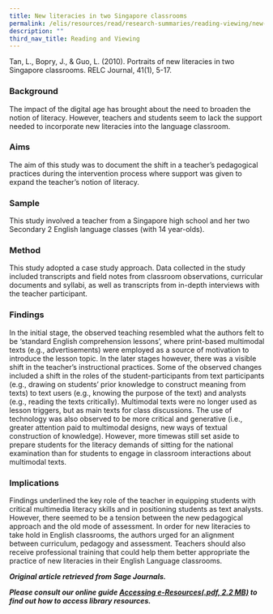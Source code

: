 ```yaml
---
title: New literacies in two Singapore classrooms
permalink: /elis/resources/read/research-summaries/reading-viewing/new-literacies-in-two-singapore-classrooms/
description: ""
third_nav_title: Reading and Viewing
---
```

Tan, L., Bopry, J., & Guo, L. (2010). Portraits of new literacies in two Singapore classrooms. RELC Journal, 41(1), 5-17.  
  
### Background

The impact of the digital age has brought about the need to broaden the notion of literacy. However, teachers and students seem to lack the support needed to incorporate new literacies into the language classroom.  
  
### Aims

The aim of this study was to document the shift in a teacher’s pedagogical practices during the intervention process where support was given to expand the teacher’s notion of literacy.  
  
### Sample

This study involved a teacher from a Singapore high school and her two Secondary 2 English language classes (with 14 year-olds).  
  
### Method

This study adopted a case study approach. Data collected in the study included transcripts and field notes from classroom observations, curricular documents and syllabi, as well as transcripts from in-depth interviews with the teacher participant.  
  
### Findings

In the initial stage, the observed teaching resembled what the authors felt to be ‘standard English comprehension lessons’, where print-based multimodal texts (e.g., advertisements) were employed as a source of motivation to introduce the lesson topic. In the later stages however, there was a visible shift in the teacher’s instructional practices. Some of the observed changes included a shift in the roles of the student-participants from text participants (e.g., drawing on students’ prior knowledge to construct meaning from texts) to text users (e.g., knowing the purpose of the text) and analysts (e.g., reading the texts critically). Multimodal texts were no longer used as lesson triggers, but as main texts for class discussions. The use of technology was also observed to be more critical and generative (i.e., greater attention paid to multimodal designs, new ways of textual construction of knowledge). However, more timewas still set aside to prepare students for the literacy demands of sitting for the national examination than for students to engage in classroom interactions about multimodal texts.  
  
### Implications

Findings underlined the key role of the teacher in equipping students with critical multimedia literacy skills and in positioning students as text analysts. However, there seemed to be a tension between the new pedagogical approach and the old mode of assessment. In order for new literacies to take hold in English classrooms, the authors urged for an alignment between curriculum, pedagogy and assessment. Teachers should also receive professional training that could help them better appropriate the practice of new literacies in their English Language classrooms.  
  
_**Original article retrieved from Sage Journals.**_ 

**_Please consult our online guide [Accessing e-Resources(.pdf, 2.2 MB)](https://academyofsingaporeteachers-moe-edu-sg-admin.cwp.sg/elis/resources/read/research-summaries/reading-and-viewing/18e45074-6b1b-4ac7-811f-1a8da16c4f81 "Accessing e-Resources") to find out how to access library resources._**